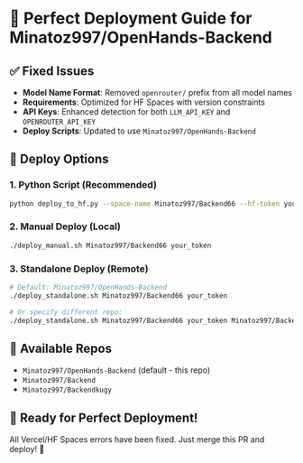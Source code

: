 # 🚀 Perfect Deployment Guide for Minatoz997/OpenHands-Backend

## ✅ Fixed Issues
- **Model Name Format**: Removed `openrouter/` prefix from all model names
- **Requirements**: Optimized for HF Spaces with version constraints
- **API Keys**: Enhanced detection for both `LLM_API_KEY` and `OPENROUTER_API_KEY`
- **Deploy Scripts**: Updated to use `Minatoz997/OpenHands-Backend`

## 🎯 Deploy Options

### 1. Python Script (Recommended)
```bash
python deploy_to_hf.py --space-name Minatoz997/Backend66 --hf-token your_token
```

### 2. Manual Deploy (Local)
```bash
./deploy_manual.sh Minatoz997/Backend66 your_token
```

### 3. Standalone Deploy (Remote)
```bash
# Default: Minatoz997/OpenHands-Backend
./deploy_standalone.sh Minatoz997/Backend66 your_token

# Or specify different repo:
./deploy_standalone.sh Minatoz997/Backend66 your_token Minatoz997/Backend main
```

## 🔧 Available Repos
- `Minatoz997/OpenHands-Backend` (default - this repo)
- `Minatoz997/Backend`
- `Minatoz997/Backendkugy`

## 🎉 Ready for Perfect Deployment!
All Vercel/HF Spaces errors have been fixed. Just merge this PR and deploy! 🚀